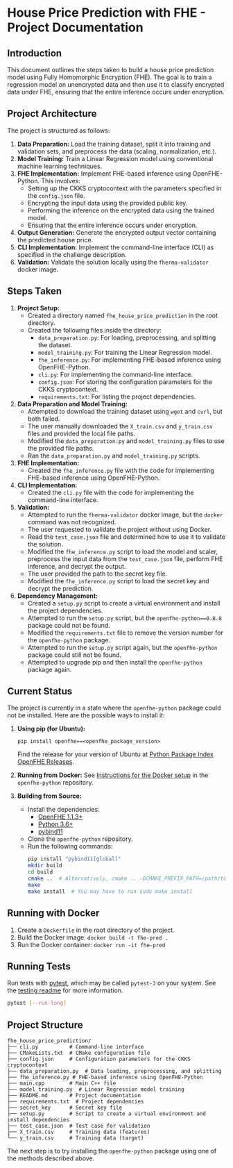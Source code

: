 # House Price Prediction with FHE - Project Documentation

## Introduction

This document outlines the steps taken to build a house price prediction model using Fully Homomorphic Encryption (FHE). The goal is to train a regression model on unencrypted data and then use it to classify encrypted data under FHE, ensuring that the entire inference occurs under encryption.

## Project Architecture

The project is structured as follows:

1.  **Data Preparation:** Load the training dataset, split it into training and validation sets, and preprocess the data (scaling, normalization, etc.).
2.  **Model Training:** Train a Linear Regression model using conventional machine learning techniques.
3.  **FHE Implementation:** Implement FHE-based inference using OpenFHE-Python. This involves:
    *   Setting up the CKKS cryptocontext with the parameters specified in the `config.json` file.
    *   Encrypting the input data using the provided public key.
    *   Performing the inference on the encrypted data using the trained model.
    *   Ensuring that the entire inference occurs under encryption.
4.  **Output Generation:** Generate the encrypted output vector containing the predicted house price.
5.  **CLI Implementation:** Implement the command-line interface (CLI) as specified in the challenge description.
6.  **Validation:** Validate the solution locally using the `fherma-validator` docker image.

## Steps Taken

1.  **Project Setup:**
    *   Created a directory named `fhe_house_price_prediction` in the root directory.
    *   Created the following files inside the directory:
        *   `data_preparation.py`: For loading, preprocessing, and splitting the dataset.
        *   `model_training.py`: For training the Linear Regression model.
        *   `fhe_inference.py`: For implementing FHE-based inference using OpenFHE-Python.
        *   `cli.py`: For implementing the command-line interface.
        *   `config.json`: For storing the configuration parameters for the CKKS cryptocontext.
        *   `requirements.txt`: For listing the project dependencies.
2.  **Data Preparation and Model Training:**
    *   Attempted to download the training dataset using `wget` and `curl`, but both failed.
    *   The user manually downloaded the `X_train.csv` and `y_train.csv` files and provided the local file paths.
    *   Modified the `data_preparation.py` and `model_training.py` files to use the provided file paths.
    *   Ran the `data_preparation.py` and `model_training.py` scripts.
3.  **FHE Implementation:**
    *   Created the `fhe_inference.py` file with the code for implementing FHE-based inference using OpenFHE-Python.
4.  **CLI Implementation:**
    *   Created the `cli.py` file with the code for implementing the command-line interface.
5.  **Validation:**
    *   Attempted to run the `fherma-validator` docker image, but the `docker` command was not recognized.
    *   The user requested to validate the project without using Docker.
    *   Read the `test_case.json` file and determined how to use it to validate the solution.
    *   Modified the `fhe_inference.py` script to load the model and scaler, preprocess the input data from the `test_case.json` file, perform FHE inference, and decrypt the output.
    *   The user provided the path to the secret key file.
    *   Modified the `fhe_inference.py` script to load the secret key and decrypt the prediction.
6.  **Dependency Management:**
    *   Created a `setup.py` script to create a virtual environment and install the project dependencies.
    *   Attempted to run the `setup.py` script, but the `openfhe-python==0.8.8` package could not be found.
    *   Modified the `requirements.txt` file to remove the version number for the `openfhe-python` package.
    *   Attempted to run the `setup.py` script again, but the `openfhe-python` package could still not be found.
    *   Attempted to upgrade pip and then install the `openfhe-python` package again.
## Current Status

The project is currently in a state where the `openfhe-python` package could not be installed. Here are the possible ways to install it:

1.  **Using pip (for Ubuntu):**
    ```
    pip install openfhe==<openfhe_package_version>
    ```
    Find the release for your version of Ubuntu at [Python Package Index OpenFHE Releases](https://pypi.org/manage/project/openfhe/releases/).

2.  **Running from Docker:**
    See [Instructions for the Docker setup](docker/README.md) in the `openfhe-python` repository.

3.  **Building from Source:**
    *   Install the dependencies:
        *   [OpenFHE 1.1.3+](https://github.com/openfheorg/openfhe-development)
        *   [Python 3.6+](https://www.python.org/)
        *   [pybind11](https://pybind11.readthedocs.io/en/stable/installing.html)
    *   Clone the `openfhe-python` repository.
    *   Run the following commands:
        ```bash
        pip install "pybind11[global]"
        mkdir build
        cd build
        cmake ..  # Alternatively, cmake .. -DCMAKE_PREFIX_PATH=/path/to/installed/openfhe if you installed OpenFHE elsewhere
        make
        make install  # You may have to run sudo make install
        ```

## Running with Docker

1.  Create a `Dockerfile` in the root directory of the project.
2.  Build the Docker image: `docker build -t fhe-pred .`
3.  Run the Docker container: `docker run -it fhe-pred`

## Running Tests

Run tests with [pytest](https://docs.pytest.org), which may be called `pytest-3` on your system. See the [testing readme](tests/README.md) for more information.

```bash
pytest [--run-long]
```

## Project Structure

```
fhe_house_price_prediction/
├── cli.py          # Command-line interface
├── CMakeLists.txt  # CMake configuration file
├── config.json     # Configuration parameters for the CKKS cryptocontext
├── data_preparation.py  # Data loading, preprocessing, and splitting
├── fhe_inference.py # FHE-based inference using OpenFHE-Python
├── main.cpp        # Main C++ file
├── model_training.py  # Linear Regression model training
├── README.md       # Project documentation
├── requirements.txt  # Project dependencies
├── secret_key      # Secret key file
├── setup.py        # Script to create a virtual environment and install dependencies
├── test_case.json  # Test case for validation
├── X_train.csv     # Training data (features)
└── y_train.csv     # Training data (target)
```

The next step is to try installing the `openfhe-python` package using one of the methods described above.